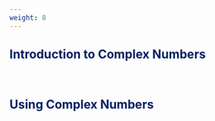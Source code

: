 ```yaml
---
weight: 8
---
```


## <span style="color:RGB(0,32,96"> Introduction to Complex Numbers </span> 
<br>

## <span style="color:RGB(0,32,96"> Using Complex Numbers </span> 
<br>